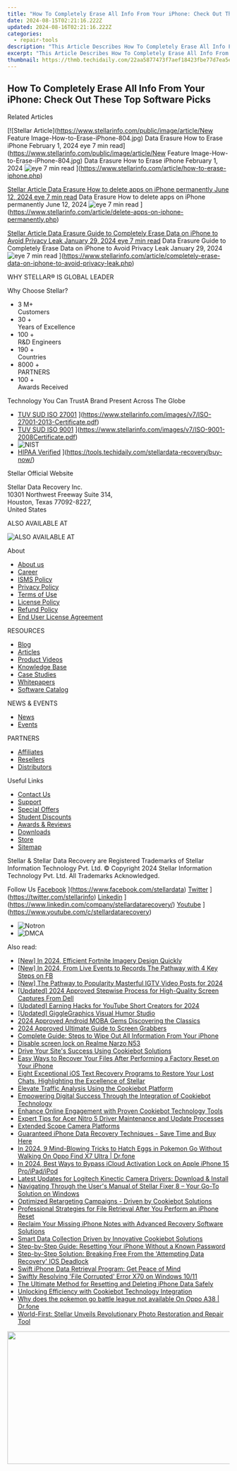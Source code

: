 ```yaml
---
title: "How To Completely Erase All Info From Your iPhone: Check Out These Top Software Picks!"
date: 2024-08-15T02:21:16.222Z
updated: 2024-08-16T02:21:16.222Z
categories:
  - repair-tools
description: "This Article Describes How To Completely Erase All Info From Your iPhone: Check Out These Top Software Picks!"
excerpt: "This Article Describes How To Completely Erase All Info From Your iPhone: Check Out These Top Software Picks!"
thumbnail: https://thmb.techidaily.com/22aa5877473f7aef18423fbe77d7ea5e7e2937ae2cb99e9b5ca8066747f3813d.jpg
---
```


## How To Completely Erase All Info From Your iPhone: Check Out These Top Software Picks

Related Articles

[![Stellar Article](https://www.stellarinfo.com/public/image/article/New Feature Image-How-to-Erase-iPhone-804.jpg) Data Erasure How to Erase iPhone February 1, 2024 eye 7 min read](https://www.stellarinfo.com/public/image/article/New Feature Image-How-to-Erase-iPhone-804.jpg) Data Erasure How to Erase iPhone February 1, 2024 ![eye](https://www.stellarinfo.com/public/newarticle/images/eye.png) 7 min read ](https://www.stellarinfo.com/article/how-to-erase-iphone.php)

[Stellar Article Data Erasure  How to delete apps on iPhone permanently June 12, 2024 eye 7 min read](https://www.stellarinfo.com/public/image/article/Ways-to-delete-apps-on-iPhone-permanently-621.jpg) Data Erasure  How to delete apps on iPhone permanently June 12, 2024 ![eye](https://www.stellarinfo.com/public/newarticle/images/eye.png) 7 min read ](https://www.stellarinfo.com/article/delete-apps-on-iphone-permanently.php)

[Stellar Article Data Erasure  Guide to Completely Erase Data on iPhone to Avoid Privacy Leak January 29, 2024 eye 7 min read](https://www.stellarinfo.com/public/image/article/Erase-Data-on-iPhone-to-avoid-Privacy-Leak-619.jpg) Data Erasure  Guide to Completely Erase Data on iPhone to Avoid Privacy Leak January 29, 2024 ![eye](https://www.stellarinfo.com/public/newarticle/images/eye.png) 7 min read ](https://www.stellarinfo.com/article/completely-erase-data-on-iphone-to-avoid-privacy-leak.php)

 WHY STELLAR® IS GLOBAL LEADER

 Why Choose Stellar?

* 3  M+  
Customers
* 30 +  
Years of Excellence
* 100 +  
R&D Engineers
* 190 +  
Countries
* 8000 +  
PARTNERS
* 100 +  
Awards Received

 Technology You Can TrustA Brand Present Across The Globe

* [TUV SUD ISO 27001](https://www.stellarinfo.com/images/v7/tuv1.png) ](https://www.stellarinfo.com/images/v7/ISO-27001-2013-Certificate.pdf)
* [TUV SUD ISO 9001](https://www.stellarinfo.com/images/v7/tuv2.png) ](https://www.stellarinfo.com/images/v7/ISO-9001-2008Certificate.pdf)
* ![NIST](https://www.stellarinfo.com/images/v7/nist.png)
* [HIPAA Verified](https://www.stellarinfo.com/images/v7/hipa.png) ](https://tools.techidaily.com/stellardata-recovery/buy-now/)

 Stellar Official Website

 Stellar Data Recovery Inc.  
 10301 Northwest Freeway Suite 314,  
 Houston, Texas 77092-8227,  
 United States

 ALSO AVAILABLE AT

![ALSO AVAILABLE AT](https://www.stellarinfo.com/images/v7/Partners_logo_new.png)

 About

* [About us](https://tools.techidaily.com/stellardata-recovery/buy-now/)
* [Career](https://tools.techidaily.com/stellardata-recovery/buy-now/)
* [ISMS Policy](https://tools.techidaily.com/stellardata-recovery/buy-now/)
* [Privacy Policy](https://tools.techidaily.com/stellardata-recovery/buy-now/)
* [Terms of Use](https://tools.techidaily.com/stellardata-recovery/buy-now/)
* [License Policy](https://www.stellarinfo.com/software-licensing-usage.php)
* [Refund Policy](https://tools.techidaily.com/stellardata-recovery/buy-now/)
* [End User License Agreement](https://tools.techidaily.com/stellardata-recovery/buy-now/)

 RESOURCES

* [Blog](https://tools.techidaily.com/stellardata-recovery/buy-now/)
* [Articles](https://tools.techidaily.com/stellardata-recovery/buy-now/)
* [Product Videos](https://tools.techidaily.com/stellardata-recovery/buy-now/)
* [Knowledge Base](https://tools.techidaily.com/stellardata-recovery/buy-now/)
* [Case Studies](https://tools.techidaily.com/stellardata-recovery/buy-now/)
* [Whitepapers](https://tools.techidaily.com/stellardata-recovery/buy-now/)
* [Software Catalog](https://tools.techidaily.com/stellardata-recovery/buy-now/)

 NEWS & EVENTS

* [News](https://tools.techidaily.com/stellardata-recovery/buy-now/)
* [Events](https://www.stellarinfo.com/affiliate-summit/affiliate-summit.php)

 PARTNERS

* [Affiliates](https://tools.techidaily.com/stellardata-recovery/buy-now/)
* [Resellers](https://tools.techidaily.com/stellardata-recovery/buy-now/)
* [Distributors](https://tools.techidaily.com/stellardata-recovery/buy-now/)

 Useful Links

* [Contact Us](https://www.stellarinfo.com/contact/contact-us.php)
* [Support](https://tools.techidaily.com/stellardata-recovery/buy-now/)
* [Special Offers](https://tools.techidaily.com/stellardata-recovery/buy-now/)
* [Student Discounts](https://www.stellarinfo.com/student-discount/)
* [Awards & Reviews](https://tools.techidaily.com/stellardata-recovery/buy-now/)
* [Downloads](https://www.stellarinfo.com/download.php)
* [Store](https://tools.techidaily.com/stellardata-recovery/buy-now/)
* [Sitemap](https://www.stellarinfo.com/sitemap.php)

 Stellar & Stellar Data Recovery are Registered Trademarks of Stellar Information Technology Pvt. Ltd. © Copyright 2024 Stellar Information Technology Pvt. Ltd. All Trademarks Acknowledged.

Follow Us [Facebook](https://www.stellarinfo.com/Images/fb.png) ](https://www.facebook.com/stellardata) [Twitter](https://www.stellarinfo.com/Images/tw.png) ](https://twitter.com/stellarinfo) [Linkedin](https://www.stellarinfo.com/Images/in.png) ](https://www.linkedin.com/company/stellardatarecovery/) [Youtube](https://www.stellarinfo.com/newblacktheme/images/yt.png) ](https://www.youtube.com/c/stellardatarecovery)

* ![Notron](https://www.stellarinfo.com/images/v7/notron.png)
* ![DMCA](https://www.stellarinfo.com/images/v7/dmca.png)

<ins class="adsbygoogle"
     style="display:block"
     data-ad-format="autorelaxed"
     data-ad-client="ca-pub-7571918770474297"
     data-ad-slot="1223367746"></ins>



<ins class="adsbygoogle"
     style="display:block"
     data-ad-client="ca-pub-7571918770474297"
     data-ad-slot="8358498916"
     data-ad-format="auto"
     data-full-width-responsive="true"></ins>

<span class="atpl-alsoreadstyle">Also read:</span>
<div><ul>
<li><a href="https://facebook-video-footage.techidaily.com/new-in-2024-efficient-fortnite-imagery-design-quickly/"><u>[New] In 2024, Efficient Fortnite Imagery Design Quickly</u></a></li>
<li><a href="https://visual-screen-recording.techidaily.com/new-in-2024-from-live-events-to-records-the-pathway-with-4-key-steps-on-fb/"><u>[New] In 2024, From Live Events to Records  The Pathway with 4 Key Steps on FB</u></a></li>
<li><a href="https://instagram-video-recordings.techidaily.com/new-the-pathway-to-popularity-masterful-igtv-video-posts-for-2024/"><u>[New] The Pathway to Popularity  Masterful IGTV Video Posts for 2024</u></a></li>
<li><a href="https://desktop-recording.techidaily.com/updated-2024-approved-stepwise-process-for-high-quality-screen-captures-from-dell/"><u>[Updated] 2024 Approved  Stepwise Process for High-Quality Screen Captures From Dell</u></a></li>
<li><a href="https://youtube-web.techidaily.com/ed-earning-hacks-for-youtube-short-creators-for-2024/"><u>[Updated] Earning Hacks for YouTube Short Creators for 2024</u></a></li>
<li><a href="https://some-knowledge.techidaily.com/updated-gigglegraphics-visual-humor-studio/"><u>[Updated] GiggleGraphics  Visual Humor Studio</u></a></li>
<li><a href="https://video-capture.techidaily.com/2024-approved-android-moba-gems-discovering-the-classics/"><u>2024 Approved  Android MOBA Gems  Discovering the Classics</u></a></li>
<li><a href="https://digital-screen-recording.techidaily.com/2024-approved-ultimate-guide-to-screen-grabbers/"><u>2024 Approved  Ultimate Guide to Screen Grabbers</u></a></li>
<li><a href="https://data-safeguard.techidaily.com/complete-guide-steps-to-wipe-out-all-information-from-your-iphone/"><u>Complete Guide: Steps to Wipe Out All Information From Your iPhone</u></a></li>
<li><a href="https://phone-solutions.techidaily.com/disable-screen-lock-on-realme-narzo-n53-by-drfone-android-unlock-android-unlock/"><u>Disable screen lock on Realme Narzo N53</u></a></li>
<li><a href="https://data-safeguard.techidaily.com/drive-your-sites-success-using-cookiebot-solutions/"><u>Drive Your Site's Success Using Cookiebot Solutions</u></a></li>
<li><a href="https://data-safeguard.techidaily.com/easy-ways-to-recover-your-files-after-performing-a-factory-reset-on-your-iphone/"><u>Easy Ways to Recover Your Files After Performing a Factory Reset on Your iPhone</u></a></li>
<li><a href="https://data-safeguard.techidaily.com/eight-exceptional-ios-text-recovery-programs-to-restore-your-lost-chats-highlighting-the-excellence-of-stellar/"><u>Eight Exceptional iOS Text Recovery Programs to Restore Your Lost Chats, Highlighting the Excellence of Stellar</u></a></li>
<li><a href="https://data-safeguard.techidaily.com/elevate-traffic-analysis-using-the-cookiebot-platform/"><u>Elevate Traffic Analysis Using the Cookiebot Platform</u></a></li>
<li><a href="https://data-safeguard.techidaily.com/empowering-digital-success-through-the-integration-of-cookiebot-technology/"><u>Empowering Digital Success Through the Integration of Cookiebot Technology</u></a></li>
<li><a href="https://data-safeguard.techidaily.com/enhance-online-engagement-with-proven-cookiebot-technology-tools/"><u>Enhance Online Engagement with Proven Cookiebot Technology Tools</u></a></li>
<li><a href="https://hardware-updates.techidaily.com/expert-tips-for-acer-nitro-5-driver-maintenance-and-update-processes/"><u>Expert Tips for Acer Nitro 5 Driver Maintenance and Update Processes</u></a></li>
<li><a href="https://extra-lessons.techidaily.com/extended-scope-camera-platforms/"><u>Extended Scope Camera Platforms</u></a></li>
<li><a href="https://data-safeguard.techidaily.com/guaranteed-iphone-data-recovery-techniques-save-time-and-buy-here/"><u>Guaranteed iPhone Data Recovery Techniques - Save Time and Buy Here</u></a></li>
<li><a href="https://android-pokemon-go.techidaily.com/in-2024-9-mind-blowing-tricks-to-hatch-eggs-in-pokemon-go-without-walking-on-oppo-find-x7-ultra-drfone-by-drfone-virtual-android/"><u>In 2024, 9 Mind-Blowing Tricks to Hatch Eggs in Pokemon Go Without Walking On Oppo Find X7 Ultra | Dr.fone</u></a></li>
<li><a href="https://activate-lock.techidaily.com/in-2024-best-ways-to-bypass-icloud-activation-lock-on-apple-iphone-15-proipadipod-by-drfone-ios/"><u>In 2024, Best Ways to Bypass iCloud Activation Lock on Apple iPhone 15 Pro/iPad/iPod</u></a></li>
<li><a href="https://hardware-updates.techidaily.com/latest-updates-for-logitech-kinectic-camera-drivers-download-and-install/"><u>Latest Updates for Logitech Kinectic Camera Drivers: Download & Install</u></a></li>
<li><a href="https://data-safeguard.techidaily.com/navigating-through-the-users-manual-of-stellar-fixer-8-your-go-to-solution-on-windows/"><u>Navigating Through the User's Manual of Stellar Fixer 8 – Your Go-To Solution on Windows</u></a></li>
<li><a href="https://data-safeguard.techidaily.com/optimized-retargeting-campaigns-driven-by-cookiebot-solutions/"><u>Optimized Retargeting Campaigns - Driven by Cookiebot Solutions</u></a></li>
<li><a href="https://data-safeguard.techidaily.com/professional-strategies-for-file-retrieval-after-you-perform-an-iphone-reset/"><u>Professional Strategies for File Retrieval After You Perform an iPhone Reset</u></a></li>
<li><a href="https://data-safeguard.techidaily.com/reclaim-your-missing-iphone-notes-with-advanced-recovery-software-solutions/"><u>Reclaim Your Missing iPhone Notes with Advanced Recovery Software Solutions</u></a></li>
<li><a href="https://data-safeguard.techidaily.com/smart-data-collection-driven-by-innovative-cookiebot-solutions/"><u>Smart Data Collection Driven by Innovative Cookiebot Solutions</u></a></li>
<li><a href="https://data-safeguard.techidaily.com/step-by-step-guide-resetting-your-iphone-without-a-known-password/"><u>Step-by-Step Guide: Resetting Your iPhone Without a Known Password</u></a></li>
<li><a href="https://data-safeguard.techidaily.com/step-by-step-solution-breaking-free-from-the-attempting-data-recovery-ios-deadlock/"><u>Step-by-Step Solution: Breaking Free From the 'Attempting Data Recovery' IOS Deadlock</u></a></li>
<li><a href="https://data-safeguard.techidaily.com/swift-iphone-data-retrieval-program-get-peace-of-mind/"><u>Swift iPhone Data Retrieval Program: Get Peace of Mind</u></a></li>
<li><a href="https://win11-tips.techidaily.com/swiftly-resolving-file-corrupted-error-x70-on-windows-1011/"><u>Swiftly Resolving 'File Corrupted' Error X70 on Windows 10/11</u></a></li>
<li><a href="https://data-safeguard.techidaily.com/the-ultimate-method-for-resetting-and-deleting-iphone-data-safely/"><u>The Ultimate Method for Resetting and Deleting iPhone Data Safely</u></a></li>
<li><a href="https://data-safeguard.techidaily.com/unlocking-efficiency-with-cookiebot-technology-integration/"><u>Unlocking Efficiency with Cookiebot Technology Integration</u></a></li>
<li><a href="https://android-pokemon-go.techidaily.com/why-does-the-pokemon-go-battle-league-not-available-on-oppo-a38-drfone-by-drfone-virtual-android/"><u>Why does the pokemon go battle league not available On Oppo A38 | Dr.fone</u></a></li>
<li><a href="https://data-safeguard.techidaily.com/world-first-stellar-unveils-revolutionary-photo-restoration-and-repair-tool/"><u>World-First: Stellar Unveils Revolutionary Photo Restoration and Repair Tool</u></a></li>
</ul></div>

<!-- affiliate ads begin -->
<a href="https://aofit.pxf.io/c/5597632/1399701/16396" target="_top" id="1399701"><img src="//a.impactradius-go.com/display-ad/16396-1399701" border="0" alt="" width="960" height="300"/></a><img height="0" width="0" src="https://imp.pxf.io/i/5597632/1399701/16396" style="position:absolute;visibility:hidden;" border="0" />
<!-- affiliate ads end -->